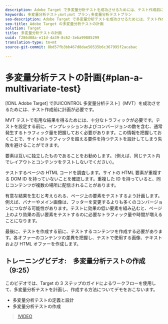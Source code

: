 ```yaml
---
description: Adobe Target で多変量分析テストを成功させるためには、テスト作成前に計画が必要です。
keywords: 多変量分析テスト;mvt;mvt プラン;多変量分析テストプラン
seo-description: Adobe Target で多変量分析テストを成功させるためには、テスト作成前に計画が必要です。
seo-title: Adobe Target の多変量分析テストの計画
solution: Target
title: 多変量分析テストの計画
uuid: f286d08a-e11d-4a39-8c62-3eba99885299
translation-type: tm+mt
source-git-commit: 8bd57fb3bb467d8dae50535b6c367995f2acabac

---
```



# 多変量分析テストの計画{#plan-a-multivariate-test}

[!DNL Adobe Target] で[!UICONTROL 多変量分析テスト]（MVT）を成功させるためには、テスト作成前に計画が必要です。

MVT テストで有用な結果を得るためには、十分なトラフィックが必要です。テストを設定する前に、インプレッションおよびコンバージョンの数を含む、通常発生するトラフィック量を把握しておく必要があります。この情報を把握しておくことで、サイトのトラフィックを超える要件を持つテストを設計してしまう失敗を避けることができます。

要素は互いに独立したものであることをお勧めします。（例えば、同じテスト内でレイアウトとコンテンツをテストしないでください）。

テストするページの HTML コードを調査します。サイトの HTML 要素が重複する DOM ID を持っていないことを確認します。重複した ID を持っていると、同じコンテンツが複数の場所に配信されることがあります。

有意な結果を生むと考えられる、ページ上の要素をテストするよう計画します。例えば、バナーやメイン画像は、フッターを変更するよりも多くのコンバージョンにつながる可能性があります。テストに効果の低い要素を組み込むと、ページ上のより効果の高い要素をテストするのに必要なトラフィック量や時間が増えることになります。

最後に、テストを作成する前に、テストするコンテンツを作成する必要があります。各オファーのコンテンツの差異を把握し、テストで使用する画像、テキストおよび HTML オファーを作成します。

## トレーニングビデオ:　多変量分析テストの作成（9:25）

このビデオでは、Target の 3 ステップのガイドによるワークフローを使用して、多変量分析テストを計画し、作成する方法についてデモをおこないます。

* 多変量分析テストの定義と設計
* 多変量分析テストの作成

>[!VIDEO](https://video.tv.adobe.com/v/17395?captions=jpn)